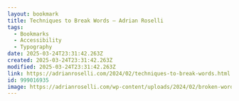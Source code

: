 ```yaml
---
layout: bookmark
title: Techniques to Break Words — Adrian Roselli
tags:
  - Bookmarks
  - Accessibility
  - Typography
date: 2025-03-24T23:31:42.263Z
created: 2025-03-24T23:31:42.263Z
modified: 2025-03-24T23:31:42.263Z
link: https://adrianroselli.com/2024/02/techniques-to-break-words.html
id: 999016935
image: https://adrianroselli.com/wp-content/uploads/2024/02/broken-words_thumb-300x300.jpg
---
```

